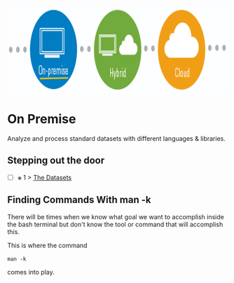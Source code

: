 <p align="center">
  <img src="OnPremise.png" width="800" height="200">
</p>

# On Premise
Analyze and process standard datasets with different languages & libraries.

## Stepping out the door

- [ ] &#x2A33; 1 > [The Datasets](Journey/001/Readme.md)

## Finding Commands With man -k

There will be times when we know what goal we want to accomplish inside the bash terminal but don't know the tool or command that will accomplish this. 

This is where the command

```
man -k
``` 

comes into play. 
